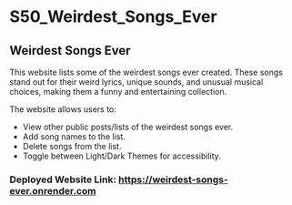 # S50_Weirdest_Songs_Ever

## Weirdest Songs Ever

This website lists some of the weirdest songs ever created. These songs stand out for their weird lyrics, unique sounds, and unusual musical choices, making them a funny and entertaining collection.

The website allows users to:
- View other public posts/lists of the weirdest songs ever.
- Add song names to the list.
- Delete songs from the list.
- Toggle between Light/Dark Themes for accessibility.

### Deployed Website Link: https://weirdest-songs-ever.onrender.com